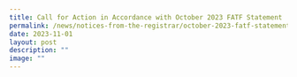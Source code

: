 ```yaml
---
title: Call for Action in Accordance with October 2023 FATF Statement
permalink: /news/notices-from-the-registrar/october-2023-fatf-statement/
date: 2023-11-01
layout: post
description: ""
image: ""
---
```

